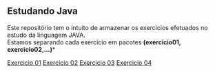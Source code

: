 ## Estudando Java
Este repositório tem o intuito de armazenar os exercicios efetuados no estudo da linguagem JAVA.  
Estamos separando cada exercicio em pacotes **(exercicio01, exercicio02,...)*** 

[Exercicio 01](src/exercicio01/)
[Exercicio 02](src/exercicio02/)
[Exercicio 03](src/exercicio03/)
[Exercicio 04](src/exercicio04/)